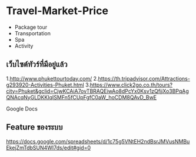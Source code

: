 # Travel-Market-Price
* Package tour
* Transportation
* Spa
* Activity


## เว็บไซต์ทัวร์ที่มีอยู่แล้ว
1.http://www.phukettourtoday.com/
2.https://th.tripadvisor.com/Attractions-g293920-Activities-Phuket.html
3.https://www.click2go.co.th/tours?city=Phuket&gclid=CjwKCAiA7ovTBRAQEiwAo8dPcYx0Ksv1zQfjjXo3BPqAgQNAcqNyGLDKKIqISMFn5fCUpFgfC0aW_hoCDM8QAvD_BwE

Google Docs
## Feature ของระบบ
https://docs.google.com/spreadsheets/d/1c75g5VNtEH2ndBsrJMVusNMBuEkejZmTdbSUN4WI7ds/edit#gid=0
